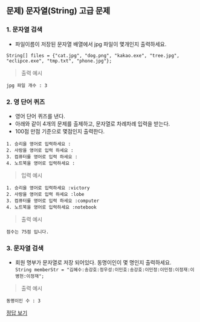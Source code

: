## 문제) 문자열(String) 고급 문제


### 1. 문자열 검색
* 파일이름이 저장된 문자열 배열에서 jpg 파일이 몇개인지 출력하세요. 
 
```
String[] files = {"cat.jpg", "dog.png", "kakao.exe", "tree.jpg", "eclipce.exe", "tmp.txt", "phone.jpg"};
```

> 출력 예시

```
jpg 파일 개수 : 3
```

### 2. 영 단어 퀴즈
* 영어 단어 퀴즈를 낸다.
* 아래와 같이 4개의 문제를 출제하고, 문자열로 차례차례 입력을 받는다. 
*  100점 만점 기준으로 몇점인지 출력한다.

```
1. 승리을 영어로 입력하세요 :
2. 사랑을 영어로 입력 하세요 :
3. 컴퓨터를 영어로 입력 하세요 :
4. 노트북을 영어로 입력하세요 :
```

> 입력 예시

```
1. 승리을 영어로 입력하세요 :victory
2. 사랑을 영어로 입력 하세요 :lobe
3. 컴퓨터를 영어로 입력 하세요 :computer
4. 노트북을 영어로 입력하세요 :notebook
```

> 출력 예시

```
점수는 75점 입니다.
```

### 3. 문자열 검색
* 회원 명부가 문자열로 저장 되어있다. 동명이인이 몇 명인지 출력하세요.   
`String memberStr = "김혜수:송강호:정우성:이민호:송강호:이민정:이민정:이정재:이병헌:이정재";`

> 출력 예시

```
동명이인 수 : 3
```

        
[정답 보기](Quiz04.java)
